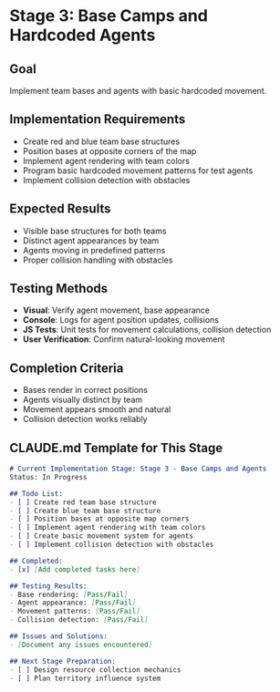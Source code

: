 # Stage 3: Base Camps and Hardcoded Agents

## Goal
Implement team bases and agents with basic hardcoded movement.

## Implementation Requirements
- Create red and blue team base structures
- Position bases at opposite corners of the map
- Implement agent rendering with team colors
- Program basic hardcoded movement patterns for test agents
- Implement collision detection with obstacles

## Expected Results
- Visible base structures for both teams
- Distinct agent appearances by team
- Agents moving in predefined patterns
- Proper collision handling with obstacles

## Testing Methods
- **Visual**: Verify agent movement, base appearance
- **Console**: Logs for agent position updates, collisions
- **JS Tests**: Unit tests for movement calculations, collision detection
- **User Verification**: Confirm natural-looking movement

## Completion Criteria
- Bases render in correct positions
- Agents visually distinct by team
- Movement appears smooth and natural
- Collision detection works reliably

## CLAUDE.md Template for This Stage

```markdown
# Current Implementation Stage: Stage 3 - Base Camps and Agents
Status: In Progress

## Todo List:
- [ ] Create red team base structure
- [ ] Create blue team base structure
- [ ] Position bases at opposite map corners
- [ ] Implement agent rendering with team colors
- [ ] Create basic movement system for agents
- [ ] Implement collision detection with obstacles

## Completed:
- [x] [Add completed tasks here]

## Testing Results:
- Base rendering: [Pass/Fail]
- Agent appearance: [Pass/Fail]
- Movement patterns: [Pass/Fail]
- Collision detection: [Pass/Fail]

## Issues and Solutions:
- [Document any issues encountered]

## Next Stage Preparation:
- [ ] Design resource collection mechanics
- [ ] Plan territory influence system
```